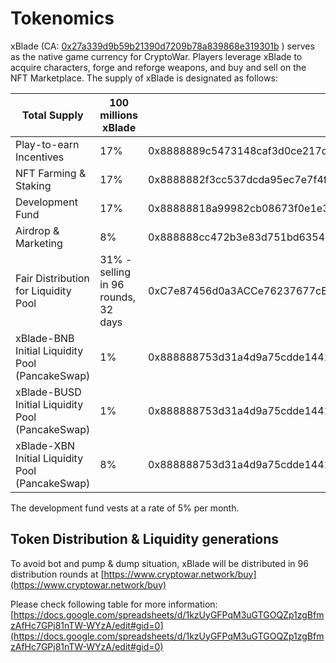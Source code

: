 # Tokenomics

xBlade (CA: [0x27a339d9b59b21390d7209b78a839868e319301b](https://bscscan.com/token/0x27a339d9b59b21390d7209b78a839868e319301b) ) serves as the native game currency for CryptoWar. Players leverage xBlade to acquire characters, forge and reforge weapons, and buy and sell on the NFT Marketplace. The supply of xBlade is designated as follows:

| Total Supply                                     | 100 millions xBlade                 |                                            |
| ------------------------------------------------ | ----------------------------------- | ------------------------------------------ |
| Play-to-earn Incentives                          | 17%                                 | 0x8888889c5473148caf3d0ce217c5bbe35f7d6f3f |
| NFT Farming & Staking                            | 17%                                 | 0x8888882f3cc537dcda95ec7e7f4f87ba42328ff0 |
| Development Fund                                 | 17%                                 | 0x88888818a99982cb08673f0e1e377c3af066a840 |
| Airdrop & Marketing                              | 8%                                  | 0x888888cc472b3e83d751bd635489b4818f0ec1ed |
| Fair Distribution for Liquidity Pool             | 31% - selling in 96 rounds, 32 days | 0xC7e87456d0a3ACCe76237677cE9aAfDf8B0caA70 |
| xBlade-BNB Initial Liquidity Pool (PancakeSwap)  | 1%                                  | 0x888888753d31a4d9a75cdde144186c7e43338a08 |
| xBlade-BUSD Initial Liquidity Pool (PancakeSwap) | 1%                                  | 0x888888753d31a4d9a75cdde144186c7e43338a08 |
| xBlade-XBN Initial Liquidity Pool (PancakeSwap)  | 8%                                  | 0x888888753d31a4d9a75cdde144186c7e43338a08 |

The development fund vests at a rate of 5% per month.

## Token Distribution & Liquidity generations

To avoid bot and pump & dump situation, xBlade will be distributed in 96 distribution rounds at [https://www.cryptowar.network/buy](https://www.cryptowar.network/buy)

Please check following table for more information: [https://docs.google.com/spreadsheets/d/1kzUyGFPqM3uGTGOQZp1zgBfmzAfHc7GPj81nTW-WYzA/edit#gid=0](https://docs.google.com/spreadsheets/d/1kzUyGFPqM3uGTGOQZp1zgBfmzAfHc7GPj81nTW-WYzA/edit#gid=0)
